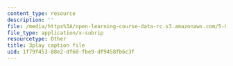 ```yaml
---
content_type: resource
description: ''
file: /media/https%3A/open-learning-course-data-rc.s3.amazonaws.com/5-07sc-biological-chemistry-i-fall-2013/1f79f45388e2df60fbe9df9458fb6c3f_4BwB43Smu7o.srt
file_type: application/x-subrip
resourcetype: Other
title: 3play caption file
uid: 1f79f453-88e2-df60-fbe9-df9458fb6c3f
---
```

